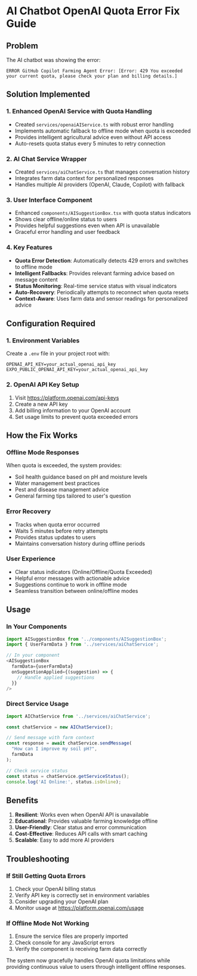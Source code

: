 # AI Chatbot OpenAI Quota Error Fix Guide

## Problem
The AI chatbot was showing the error:
```
ERROR GitHub Copilot Farming Agent Error: [Error: 429 You exceeded your current quota, please check your plan and billing details.]
```

## Solution Implemented

### 1. Enhanced OpenAI Service with Quota Handling
- Created `services/openaiAIService.ts` with robust error handling
- Implements automatic fallback to offline mode when quota is exceeded
- Provides intelligent agricultural advice even without API access
- Auto-resets quota status every 5 minutes to retry connection

### 2. AI Chat Service Wrapper
- Created `services/aiChatService.ts` that manages conversation history
- Integrates farm data context for personalized responses
- Handles multiple AI providers (OpenAI, Claude, Copilot) with fallback

### 3. User Interface Component
- Enhanced `components/AISuggestionBox.tsx` with quota status indicators
- Shows clear offline/online status to users
- Provides helpful suggestions even when API is unavailable
- Graceful error handling and user feedback

### 4. Key Features
- **Quota Error Detection**: Automatically detects 429 errors and switches to offline mode
- **Intelligent Fallbacks**: Provides relevant farming advice based on message content
- **Status Monitoring**: Real-time service status with visual indicators
- **Auto-Recovery**: Periodically attempts to reconnect when quota resets
- **Context-Aware**: Uses farm data and sensor readings for personalized advice

## Configuration Required

### 1. Environment Variables
Create a `.env` file in your project root with:
```
OPENAI_API_KEY=your_actual_openai_api_key
EXPO_PUBLIC_OPENAI_API_KEY=your_actual_openai_api_key
```

### 2. OpenAI API Key Setup
1. Visit https://platform.openai.com/api-keys
2. Create a new API key
3. Add billing information to your OpenAI account
4. Set usage limits to prevent quota exceeded errors

## How the Fix Works

### Offline Mode Responses
When quota is exceeded, the system provides:
- Soil health guidance based on pH and moisture levels
- Water management best practices
- Pest and disease management advice
- General farming tips tailored to user's question

### Error Recovery
- Tracks when quota error occurred
- Waits 5 minutes before retry attempts
- Provides status updates to users
- Maintains conversation history during offline periods

### User Experience
- Clear status indicators (Online/Offline/Quota Exceeded)
- Helpful error messages with actionable advice
- Suggestions continue to work in offline mode
- Seamless transition between online/offline modes

## Usage

### In Your Components
```typescript
import AISuggestionBox from '../components/AISuggestionBox';
import { UserFarmData } from '../services/aiChatService';

// In your component
<AISuggestionBox
  farmData={userFarmData}
  onSuggestionApplied={(suggestion) => {
    // Handle applied suggestions
  }}
/>
```

### Direct Service Usage
```typescript
import AIChatService from '../services/aiChatService';

const chatService = new AIChatService();

// Send message with farm context
const response = await chatService.sendMessage(
  "How can I improve my soil pH?",
  farmData
);

// Check service status
const status = chatService.getServiceStatus();
console.log('AI Online:', status.isOnline);
```

## Benefits
1. **Resilient**: Works even when OpenAI API is unavailable
2. **Educational**: Provides valuable farming knowledge offline
3. **User-Friendly**: Clear status and error communication
4. **Cost-Effective**: Reduces API calls with smart caching
5. **Scalable**: Easy to add more AI providers

## Troubleshooting

### If Still Getting Quota Errors
1. Check your OpenAI billing status
2. Verify API key is correctly set in environment variables
3. Consider upgrading your OpenAI plan
4. Monitor usage at https://platform.openai.com/usage

### If Offline Mode Not Working
1. Ensure the service files are properly imported
2. Check console for any JavaScript errors
3. Verify the component is receiving farm data correctly

The system now gracefully handles OpenAI quota limitations while providing continuous value to users through intelligent offline responses.

